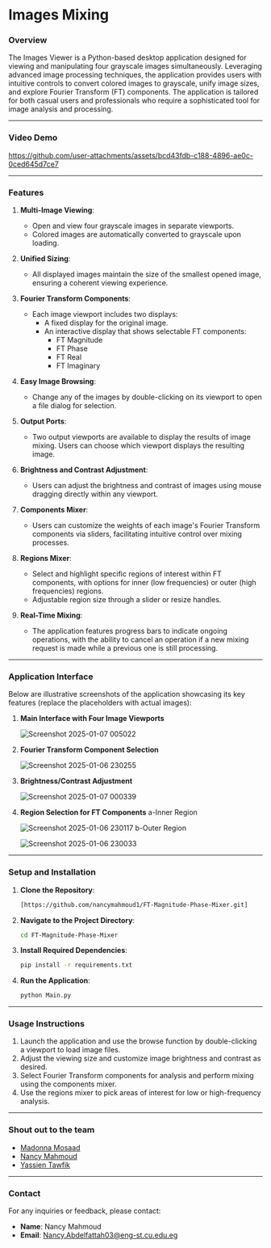 # Images Mixing

### **Overview**
The Images Viewer is a Python-based desktop application designed for viewing and manipulating four grayscale images simultaneously. Leveraging advanced image processing techniques, the application provides users with intuitive controls to convert colored images to grayscale, unify image sizes, and explore Fourier Transform (FT) components. The application is tailored for both casual users and professionals who require a sophisticated tool for image analysis and processing.

---
### **Video Demo**
   https://github.com/user-attachments/assets/bcd43fdb-c188-4896-ae0c-0ced645d7ce7
   
---

### **Features**

1. **Multi-Image Viewing**:
   - Open and view four grayscale images in separate viewports.
   - Colored images are automatically converted to grayscale upon loading.

2. **Unified Sizing**:
   - All displayed images maintain the size of the smallest opened image, ensuring a coherent viewing experience.

3. **Fourier Transform Components**:
   - Each image viewport includes two displays:
     - A fixed display for the original image.
     - An interactive display that shows selectable FT components: 
       - FT Magnitude
       - FT Phase
       - FT Real
       - FT Imaginary

4. **Easy Image Browsing**:
   - Change any of the images by double-clicking on its viewport to open a file dialog for selection.

5. **Output Ports**:
   - Two output viewports are available to display the results of image mixing. Users can choose which viewport displays the resulting image.

6. **Brightness and Contrast Adjustment**:
   - Users can adjust the brightness and contrast of images using mouse dragging directly within any viewport.

7. **Components Mixer**:
   - Users can customize the weights of each image's Fourier Transform components via sliders, facilitating intuitive control over mixing processes.

8. **Regions Mixer**:
   - Select and highlight specific regions of interest within FT components, with options for inner (low frequencies) or outer (high frequencies) regions.
   - Adjustable region size through a slider or resize handles.

9. **Real-Time Mixing**:
   - The application features progress bars to indicate ongoing operations, with the ability to cancel an operation if a new mixing request is made while a previous one is still processing.

---

### **Application Interface**
Below are illustrative screenshots of the application showcasing its key features (replace the placeholders with actual images):

1. **Main Interface with Four Image Viewports**
   
   ![Screenshot 2025-01-07 005022](https://github.com/user-attachments/assets/ad4227fe-94de-49d4-b67d-933e2159e7ef)

2. **Fourier Transform Component Selection**
   
   ![Screenshot 2025-01-06 230255](https://github.com/user-attachments/assets/6dab3dc0-1eb7-4817-b60c-b965105dfcef)

3. **Brightness/Contrast Adjustment**
   
   ![Screenshot 2025-01-07 000339](https://github.com/user-attachments/assets/b65d1fe5-7ff8-4648-ac90-9015cc1300a7)
   
4. **Region Selection for FT Components**
   a-Inner Region
   
   ![Screenshot 2025-01-06 230117](https://github.com/user-attachments/assets/5469e2ae-6caa-4e11-882c-b36fb72628ae)
   b-Outer Region
   
   ![Screenshot 2025-01-06 230033](https://github.com/user-attachments/assets/00268d84-ff44-4d3e-b4be-91b603477dd1)


---

### **Setup and Installation**
1. **Clone the Repository**:
   ```bash
   [https://github.com/nancymahmoud1/FT-Magnitude-Phase-Mixer.git]
   ```
2. **Navigate to the Project Directory**:
   ```bash
   cd FT-Magnitude-Phase-Mixer
   ```
3. **Install Required Dependencies**:
   ```bash
   pip install -r requirements.txt
   ```
4. **Run the Application**:
   ```bash
   python Main.py
   ```

---

### **Usage Instructions**
1. Launch the application and use the browse function by double-clicking a viewport to load image files.
2. Adjust the viewing size and customize image brightness and contrast as desired.
3. Select Fourier Transform components for analysis and perform mixing using the components mixer.
4. Use the regions mixer to pick areas of interest for low or high-frequency analysis.

---

### **Shout out to the team**

- [Madonna Mosaad](https://github.com/madonna-mosaad)
- [Nancy Mahmoud](https://github.com/nancymahmoud1)
- [Yassien Tawfik](https://github.com/YassienTawfikk)

---

### **Contact**
For any inquiries or feedback, please contact:
- **Name**: Nancy Mahmoud
- **Email**: [Nancy.Abdelfattah03@eng-st.cu.edu.eg](mailto:nancy.abdelfattah03@eng-st.cu.edu.eg)
